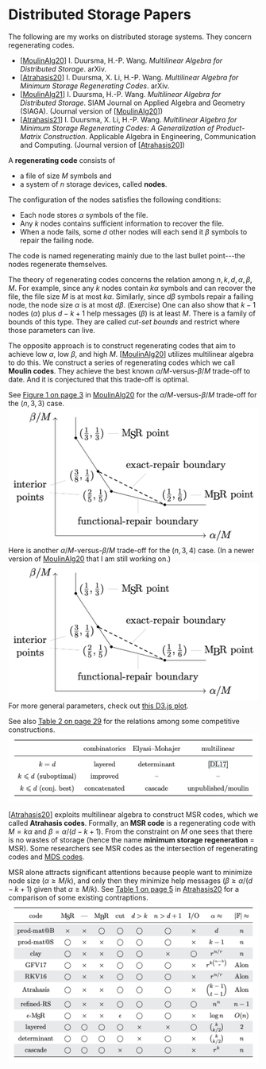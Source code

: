 
# Distributed Storage Papers

The following are my works on distributed storage systems.  They concern
regenerating codes.

* [[MoulinAlg20]]
  I. Duursma, H.-P. Wang.
  *Multilinear Algebra for Distributed Storage*.
  arXiv.
* [[Atrahasis20]]
  I. Duursma, X. Li, H.-P. Wang.
  *Multilinear Algebra for Minimum Storage Regenerating Codes*.
  arXiv.
* [[MoulinAlg21]]
  I. Duursma, H.-P. Wang.
  *Multilinear Algebra for Distributed Storage*.
  SIAM Journal on Applied Algebra and Geometry (SIAGA).
  (Journal version of [[MoulinAlg20]])
* [[Atrahasis21]]
  I. Duursma, X. Li, H.-P. Wang.
  *Multilinear Algebra for Minimum Storage Regenerating Codes:
   A Generalization of Product-Matrix Construction*.
  Applicable Algebra in Engineering, Communication and Computing.
  (Journal version of [[Atrahasis20]])

A **regenerating code** consists of

* a file of size $M$ symbols and
* a system of $n$ storage devices, called **nodes**.

The configuration of the nodes satisfies the following conditions:

* Each node stores $\alpha$ symbols of the file.
* Any $k$ nodes contains sufficient information to recover the file.
* When a node fails, some $d$ other nodes will each
  send it $\beta$ symbols to repair the failing node.

The code is named regenerating mainly due to the last bullet point---the
nodes regenerate themselves.

The theory of regenerating codes concerns the relation among $n, k, d,
\alpha, \beta, M$.  For example, since any $k$ nodes contain $k\alpha$
symbols and can recover the file, the file size $M$ is at most
$k\alpha$.  Similarly, since $d\beta$ symbols repair a failing node, the
node size $\alpha$ is at most $d\beta$.  (Exercise) One can also show
that $k - 1$ nodes ($\alpha$) plus $d - k + 1$ help messages ($\beta$)
is at least $M$.  There is a family of bounds of this type.  They are
called *cut-set bounds* and restrict where those parameters can live.

The opposite approach is to construct regenerating codes that aim to
achieve low $\alpha$, low $\beta$, and high $M$.  [[MoulinAlg20]]
utilizes multilinear algebra to do this.  We construct a series of
regenerating codes which we call **Moulin codes**.  They achieve the
best known $\alpha/M$-versus-$\beta/M$ trade-off to date.  And it is
conjectured that this trade-off is optimal.

See
[Figure 1 on page 3](https://arxiv.org/pdf/2006.08911v1.pdf#page=3)
in [MoulinAlg20] for the $\alpha/M$-versus-$\beta/M$ trade-off for the
$(n, 3, 3)$ case.
![The trade-off of (n, 3, 4) regenerating codes](n33alphbetaM.png)
Here is another $\alpha/M$-versus-$\beta/M$ trade-off for the $(n, 3,
4)$ case.  (In a newer version of [MoulinAlg20] that I am still working
on.)
![The trade-off of (n, 3, 4) regenerating codes](n33alphbetaM.png)
For more general parameters, check out
[this D3.js plot](homogeneous.html).

See also
[Table 2 on page 29](https://arxiv.org/pdf/2006.08911v1.pdf#page=29)
for the relations among some competitive constructions.
![Comparison among several ERRC codes that aim for interior points](interiorERRC.png)

[[Atrahasis20]] exploits multilinear algebra to construct MSR codes,
which we called **Atrahasis codes**.  Formally, an **MSR code** is a
regenerating code with $M = k\alpha$ and $\beta = \alpha/(d - k + 1)$.
From the constraint on $M$ one sees that there is no wastes of storage
(hence the name **minimum storage regeneration** = MSR).  Some
researchers see MSR codes as the intersection of regenerating codes and
[MDS codes](https://en.wikipedia.org/wiki/Singleton_bound#MDS_codes).

MSR alone attracts significant attentions because people want to minimize
node size ($\alpha \geq M/k$), and only then they minimize help messages
($\beta \geq \alpha/(d - k + 1)$ given that $\alpha \geq M/k$).
See
[Table 1 on page 5](https://arxiv.org/pdf/2006.16998v1.pdf#page=5)
in [Atrahasis20] for a comparison of some existing contraptions.
![The alpha--F_q trade-off of some well-known MSR codes](MSRalphaFq.png)

[MoulinAlg20]: https://arxiv.org/abs/2006.08911
[Atrahasis20]: https://arxiv.org/abs/2006.16998
[MoulinAlg21]: https://doi.org/10.1137/20M1346742
[Atrahasis21]: https://doi.org/10.1007/s00200-021-00526-3
